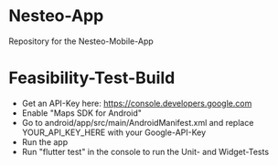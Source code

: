 # Nesteo-App

Repository for the Nesteo-Mobile-App

# Feasibility-Test-Build

* Get an API-Key here: https://console.developers.google.com
* Enable "Maps SDK for Android"
* Go to android/app/src/main/AndroidManifest.xml and replace YOUR_API_KEY_HERE with your Google-API-Key
* Run the app
* Run "flutter test" in the console to run the Unit- and Widget-Tests
